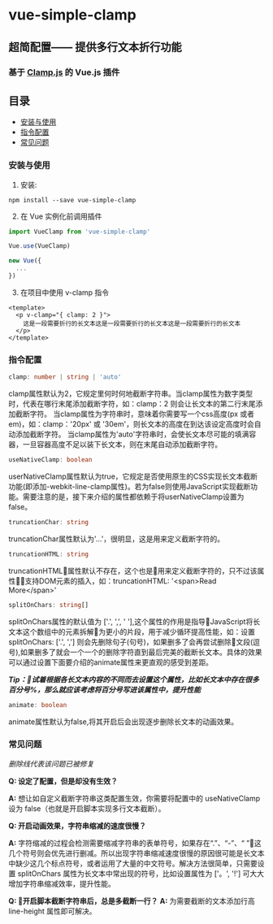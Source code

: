# vue-simple-clamp

## 超简配置—— 提供多行文本折行功能
### 基于 [Clamp.js](https://github.com/josephschmitt/Clamp.js) 的 Vue.js 插件

## 目录
- [安装与使用](#安装与使用)
- [指令配置](指令配置)
- [常见问题](#常见问题)


### 安装与使用

1. 安装: 
```vim
npm install --save vue-simple-clamp
```
2. 在 Vue 实例化前调用插件
```javascript
import VueClamp from 'vue-simple-clamp'

Vue.use(VueClamp)

new Vue({
  ...
})
```
3. 在项目中使用 v-clamp 指令
```Vue
<template>
  <p v-clamp="{ clamp: 2 }">
    这是一段需要折行的长文本这是一段需要折行的长文本这是一段需要折行的长文本
  </p>
</template>
```

### 指令配置

```typescript
clamp: number | string | 'auto'
```
clamp属性默认为2，它规定里何时何地截断字符串。当clamp属性为数字类型时，代表在哪行末尾添加截断字符，如：clamp：2 则会让长文本的第二行末尾添加截断字符。
当clamp属性为字符串时，意味着你需要写一个css高度(px 或者 em)，如：clamp：'20px' 或 '30em'，则长文本的高度在到达该设定高度时会自动添加截断字符。
当clamp属性为'auto'字符串时，会使长文本尽可能的填满容器，一旦容器高度不足以装下长文本，则在末尾自动添加截断字符。

```typescript
useNativeClamp: boolean
```
userNativeClamp属性默认为true，它规定是否使用原生的CSS实现长文本截断功能(即添加-webkit-line-clamp属性)。若为false则使用JavaScript实现截断功能。需要注意的是，接下来介绍的属性都依赖于将userNativeClamp设置为false。

```typescript
truncationChar: string
```
truncationChar属性默认为'...'，很明显，这是用来定义截断字符的。

```typescript
truncationHTML: string
```
truncationHTML属性默认不存在，这个也是用来定义截断字符的，只不过该属性支持DOM元素的插入，如：truncationHTML: '\<span>Read More\</span>'

```typescript
splitOnChars: string[]
```
splitOnChars属性的默认值为 ['.', ',', ' '],这个属性的作用是指导JavaScript将长文本这个数组中的元素拆解为更小的片段，用于减少循环提高性能，如：设置 splitOnChars: ['.', ','] 则会先删除句子(句号)，如果删多了会再尝试删除文段(逗号),如果删多了就会一个一个的删除字符直到最后完美的截断长文本。具体的效果可以通过设置下面要介绍的animate属性来更直观的感受到差距。

***Tip：试着根据各长文本内容的不同而去设置这个属性，比如长文本中存在很多百分号%，那么就应该考虑将百分号写进该属性中，提升性能***

```typescript
animate: boolean
```
animate属性默认为false,将其开启后会出现逐步删除长文本的动画效果。

### 常见问题
*删除线代表该问题已被修复*

**Q: 设定了配置，但是却没有生效？**

**A:** 想让如自定义截断字符串这类配置生效，你需要将配置中的 useNativeClamp 设为 false（也就是开启脚本实现多行文本截断）。

**Q: 开启动画效果，字符串缩减的速度很慢？**

**A:** 字符缩减的过程会检测需要缩减字符串的表单符号，如果存在“.”、“-”、“ ”这几个符号则会优先进行删减。所以出现字符串缩减速度很慢的原因很可能是长文本中缺少这几个标点符号，或者运用了大量的中文符号。解决方法很简单，只需要设置 splitOnChars 属性为长文本中常出现的符号，比如设置属性为 ['。', '!'] 可大大增加字符串缩减效率，提升性能。

**Q: 开启脚本截断字符串后，总是多截断一行？**
**A:** 为需要截断的文本添加行高 line-height 属性即可解决。

